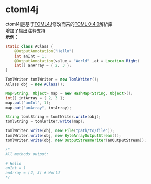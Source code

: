 # ctoml4j
ctoml4j是基于[TOML4J](https://github.com/mwanji/toml4j)修改而来的[TOML 0.4.0](https://github.com/toml-lang/toml/blob/master/versions/en/toml-v0.4.0.md)解析库  
增加了输出注释支持  
**示例：**
```java
static class AClass {
    @OutputAnnotation("Hello")
    int anInt = 1;
    @OutputAnnotation(value = "World" ,at = Location.Right)
    int[] anArray = { 2, 3 };
}

TomlWriter tomlWriter = new TomlWriter();
AClass obj = new AClass();

Map<String, Object> map = new HashMap<String, Object>();
int[] intArray = { 2, 3 };
map.put("anInt", 1);
map.put("anArray", intArray);

String tomlString = tomlWriter.write(obj);
tomlString = tomlWriter.write(map);

tomlWriter.write(obj, new File("path/to/file"));
tomlWriter.write(obj, new ByteArrayOutputStream());
tomlWriter.write(obj, new OutputStreamWriter(anOutputStream));

/*
All methods output:

# Hello
anInt = 1
anArray = [2, 3] # World
*/
```